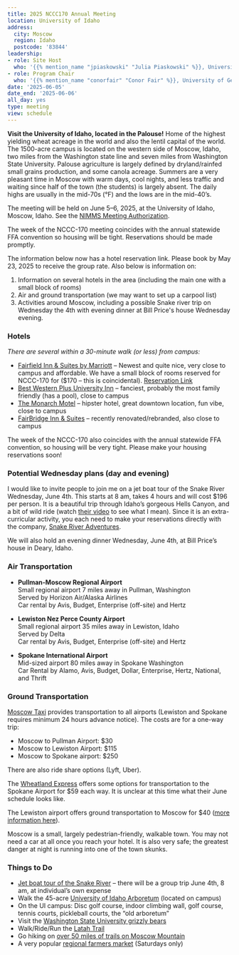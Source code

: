 ```yaml
---
title: 2025 NCCC170 Annual Meeting
location: University of Idaho
address:
  city: Moscow
  region: Idaho
  postcode: '83844'
leadership:
- role: Site Host
  who: '{{% mention_name "jpiaskowski" "Julia Piaskowski" %}}, University of Idaho'
- role: Program Chair
  who: '{{% mention_name "conorfair" "Conor Fair" %}}, University of Georgia'
date: '2025-06-05'
date_end: '2025-06-06'
all_day: yes
type: meeting
view: schedule
---
```


**Visit the University of Idaho, located in the Palouse!** Home of the highest yielding wheat acreage in the world and also the lentil capital of the world. The 1500-acre campus is located on the western side of Moscow, Idaho, two miles from the Washington state line and seven miles from Washington State University. Palouse agriculture is largely defined by dryland/rainfed small grains production, and some canola acreage. Summers are a very pleasant time in Moscow with warm days, cool nights, and less traffic and waiting since half of the town (the students) is largely absent. The daily highs are usually in the mid-70s (°F) and the lows are in the mid-40’s. 

The meeting will be held on June 5–6, 2025, at the University of Idaho, Moscow, Idaho.
See the [NIMMS Meeting Authorization](https://nimss.org/meetings/52849).

The week of the NCCC-170 meeting coincides with the annual statewide FFA convention so housing will be tight. Reservations should be made promptly. 

The information below now has a hotel reservation link. Please book by May 23, 2025 to receive the group rate. Also below is information on:
 1. Information on several hotels in the area (including the main one with a small block of rooms)
 2. Air and ground transportation (we may want to set up a carpool list)
 3. Activities around Moscow, including a possible Snake river trip on Wednesday the 4th with evening dinner at Bill Price's house Wednesday evening.



### Hotels 

*There are several within a 30-minute walk (or less) from campus:* 

* [Fairfield Inn & Suites by Marriott](https://www.marriott.com/en-us/hotels/puwfi-fairfield-inn-and-suites-moscow/overview/) – Newest and quite nice, very close to campus and affordable. We have a small block of rooms reserved for NCCC-170 for ($170 – this is coincidental). [Reservation Link](https://www.marriott.com/event-reservations/reservation-link.mi?guestreslink2=true&id=1740697332321&key=GRP)
* [Best Western Plus University Inn](https://www.bestwestern.com/en_US/book/hotels-in-moscow/best-western-plus-university-inn/propertyCode.13035.html) – fanciest, probably the most family friendly (has a pool), close to campus
* [The Monarch Motel](http://moscowmonarch.com/) – hipster hotel, great downtown location, fun vibe, close to campus
* [FairBridge Inn & Suites](https://fairbridgeinns.com/hotel/moscow-pullman-idaho) – recently renovated/rebranded, also close to campus

The week of the NCCC-170 also coincides with the annual statewide FFA convention, so housing will be very tight. Please make your housing reservations soon! 

### Potential Wednesday plans  (day and evening)

I would like to invite people to join me on a jet boat tour of the Snake River Wednesday, June 4th. This starts at 8 am, takes 4 hours and will cost $196 per person. It is a beautiful trip through Idaho’s gorgeous Hells Canyon, and a bit of wild ride (watch [their video](https://snakeriveradventures.com/wp-content/uploads/2021/02/Snake-River-Adventures-Clips.mp4) to see what I mean). Since it is an extra-curricular activity, you each need to make your reservations directly with the company, [Snake River Adventures](https://snakeriveradventures.com/).

We will also hold an evening dinner Wednesday, June 4th, at Bill Price’s house in Deary, Idaho. 


### Air Transportation

* **Pullman-Moscow Regional Airport**\
Small regional airport 7 miles away in Pullman, Washington\
Served by Horizon Air/Alaska Airlines\
Car rental by Avis, Budget, Enterprise (off-site) and Hertz

* **Lewiston Nez Perce County Airport**\
Small regional airport 35 miles away in Lewiston, Idaho\
Served by Delta\
Car rental by Avis, Budget, Enterprise (off-site) and Hertz

* **Spokane International Airport**\
Mid-sized airport 80 miles away in Spokane Washington\
Car Rental by Alamo, Avis, Budget, Dollar, Enterprise, Hertz, National, and Thrift

### Ground Transportation

[Moscow Taxi](https://www.taximoscowid.com/airport-transportation/) provides transportation to all airports (Lewiston and Spokane requires minimum 24 hours advance notice). The costs are for a one-way trip:

- Moscow to Pullman Airport: $30
- Moscow to Lewiston Airport: $115
- Moscow to Spokane airport: $250

There are also ride share options (Lyft, Uber).  

The [Wheatland Express](https://starlinecollection.com/spokane-airport-express/) offers some options for transportation to the Spokane Airport for $59 each way. It is unclear at this time what their June schedule looks like. 

The Lewiston airport offers ground transportation to Moscow for $40 ([more information here](https://www.golws.com/travelers/ground-transportation/)). 

Moscow is a small, largely pedestrian-friendly, walkable town. You may not need a car at all once you reach your hotel. It is also very safe; the greatest danger at night is running into one of the town skunks. 

### Things to Do

* [Jet boat tour of the Snake River](https://snakeriveradventures.com/our-fleet/) – there will be a group trip June 4th, 8 am, at individual’s own expense
* Walk the 45-acre [University of Idaho Arboretum](https://www.uidaho.edu/dfa/facilities/arboretum/tour-maps) (located on campus)
* On the UI campus: Disc golf course, indoor climbing wall, golf course, tennis courts, pickleball courts, the “old arboretum”
* Visit the [Washington State University grizzly bears](https://bearcenter.wsu.edu/)
* Walk/Ride/Run the [Latah Trail](https://www.latahtrail.org/)
* Go hiking on [over 50 miles of trails on Moscow Mountain](https://www.alltrails.com/us/idaho/moscow)
* A very popular [regional farmers market](https://www.ci.moscow.id.us/197/Community-Events-Moscow-Farmers-Market) (Saturdays only)
